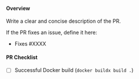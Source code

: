 #### Overview

Write a clear and concise description of the PR.

If the PR fixes an issue, define it here:
- Fixes #XXXX

#### PR Checklist

- [ ] Successful Docker build (`docker buildx build .`)